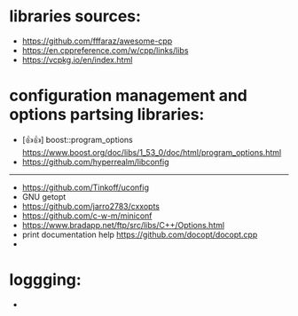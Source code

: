 # libraries sources: 
- https://github.com/fffaraz/awesome-cpp
- <https://en.cppreference.com/w/cpp/links/libs>
- <https://vcpkg.io/en/index.html>

# configuration management and options partsing libraries: 


- [👍👍] boost::program_options <https://www.boost.org/doc/libs/1_53_0/doc/html/program_options.html>
- <https://github.com/hyperrealm/libconfig>
-------

- <https://github.com/Tinkoff/uconfig>
- GNU getopt
- <https://github.com/jarro2783/cxxopts>
- <https://github.com/c-w-m/miniconf>
- <https://www.bradapp.net/ftp/src/libs/C++/Options.html>
- print documentation help <https://github.com/docopt/docopt.cpp>
- 

# loggging: 
- 
